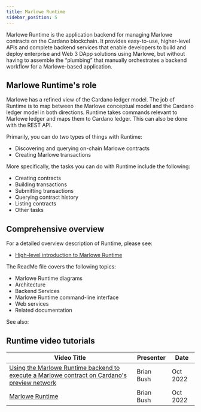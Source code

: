 ```yaml
---
title: Marlowe Runtime
sidebar_position: 5
---
```


Marlowe Runtime is the application backend for managing Marlowe contracts on the Cardano blockchain. It provides easy-to-use, higher-level APIs and complete backend services that enable developers to build and deploy enterprise and Web 3 DApp solutions using Marlowe, but without having to assemble the “plumbing” that manually orchestrates a backend workflow for a Marlowe-based application. 

## Marlowe Runtime's role

Marlowe has a refined view of the Cardano ledger model. The job of Runtime is to map between the Marlowe conceptual model and the Cardano ledger model in both directions. Runtime takes commands relevant to Marlowe ledger and maps them to Cardano ledger. This can also be done with the REST API. 

Primarily, you can do two types of things with Runtime: 

* Discovering and querying on-chain Marlowe contracts 
* Creating Marlowe transactions

More specifically, the tasks you can do with Runtime include the following: 

* Creating contracts
* Building transactions 
* Submitting transactions 
* Querying contract history
* Listing contracts
* Other tasks 

## Comprehensive overview

For a detailed overview description of Runtime, please see: 

* [High-level introduction to Marlowe Runtime](https://github.com/input-output-hk/marlowe-cardano/blob/main/marlowe-runtime/doc/ReadMe.md)

The ReadMe file covers the following topics: 

* Marlowe Runtime diagrams
* Architecture
* Backend Services
* Marlowe Runtime command-line interface
* Web services
* Related documentation

See also: 

## Runtime video tutorials

| Video Title | Presenter | Date |
|-------------|-----------|-------------|
| [Using the Marlowe Runtime backend to execute a Marlowe contract on Cardano's preview network](https://youtu.be/WlsX9GhpKu8) | Brian Bush | Oct 2022 | 
| [Marlowe Runtime](https://youtu.be/8Bx2b2Gag0o) | Brian Bush | Oct 2022 | 
